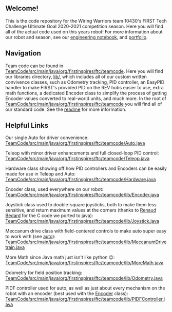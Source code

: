 ## Welcome!

This is the code repository for the Wiring Warriors team 10430's FIRST Tech Challenge Ultimate Goal 2020-2021 competition season. Here you will find all of the actual code used on this years robot! For more information about our robot and season, see our [engineering notebook](https://www.youtube.com/watch?v=xvFZjo5PgG0), and [portfolio](https://www.youtube.com/watch?v=xvFZjo5PgG0).

## Navigation

Team code can be found in [TeamCode/src/main/java/org/firstinspires/ftc/teamcode](https://github.com/Wiring-Warriors-10430/2021-Ultimate-Goal-Season/tree/master/TeamCode). Here you will find our libraries directory, [lib/](https://github.com/Wiring-Warriors-10430/2021-Ultimate-Goal-Season/tree/master/TeamCode/src/main/java/org/firstinspires/ftc/teamcode/lib), which includes all of our custom written convivence classes, such as Odometry tracking, PID controller, an EasyPID handler to make FIRST's provided PID on the REV hubs easier to use, extra math functions, a dedicated Encoder class to simplify the process of getting Encoder values converted to real-world units, and much more. In the root of [TeamCode/src/main/java/org/firstinspires/ftc/teamcode](https://github.com/Wiring-Warriors-10430/2021-Ultimate-Goal-Season/tree/master/TeamCode) you will find all of our standard code. See the [readme](https://github.com/Wiring-Warriors-10430/2021-Ultimate-Goal-Season/blob/master/TeamCode/src/main/java/org/firstinspires/ftc/teamcode/readme.md) for more information.

## Helpful Links

Our single Auto for driver convenience: [TeamCode/src/main/java/org/firstinspires/ftc/teamcode/Auto.java](https://github.com/Wiring-Warriors-10430/2021-Ultimate-Goal-Season/blob/master/TeamCode/src/main/java/org/firstinspires/ftc/teamcode/Auto.java)

Teleop with minor driver enhancements and full closed-loop PID control: [TeamCode/src/main/java/org/firstinspires/ftc/teamcode/Teleop.java](https://github.com/Wiring-Warriors-10430/2021-Ultimate-Goal-Season/blob/master/TeamCode/src/main/java/org/firstinspires/ftc/teamcode/Teleop.java)

Hardware class showing off how PID controllers and Encoders can be easily made for use in Teleop and Auto: [TeamCode/src/main/java/org/firstinspires/ftc/teamcode/Hardware.java](https://github.com/Wiring-Warriors-10430/2021-Ultimate-Goal-Season/blob/master/TeamCode/src/main/java/org/firstinspires/ftc/teamcode/Hardware.java)

Encoder class, used everywhere on our robot: [TeamCode/src/main/java/org/firstinspires/ftc/teamcode/lib/Encoder.java](https://github.com/Wiring-Warriors-10430/2021-Ultimate-Goal-Season/blob/master/TeamCode/src/main/java/org/firstinspires/ftc/teamcode/lib/Encoder.java)

Joystick class used to double-square joysticks, both to make them less sensitive, and return maximum values at the corners (thanks to [Renaud Bédard](http://theinstructionlimit.com/squaring-the-thumbsticks) for the C code we ported to java): [TeamCode/src/main/java/org/firstinspires/ftc/teamcode/lib/Joystick.java](https://github.com/Wiring-Warriors-10430/2021-Ultimate-Goal-Season/blob/master/TeamCode/src/main/java/org/firstinspires/ftc/teamcode/lib/Joystick.java)

Meccanum drive class with field-centered controls to make auto super easy to work with (see [auto](https://github.com/Wiring-Warriors-10430/2021-Ultimate-Goal-Season/blob/master/TeamCode/src/main/java/org/firstinspires/ftc/teamcode/Auto.java)): [TeamCode/src/main/java/org/firstinspires/ftc/teamcode/lib/MeccanumDrivetrain.java](https://github.com/Wiring-Warriors-10430/2021-Ultimate-Goal-Season/blob/master/TeamCode/src/main/java/org/firstinspires/ftc/teamcode/lib/MeccanumDrivetrain.java)

More Math since Java math just isn't like python :wink:: [TeamCode/src/main/java/org/firstinspires/ftc/teamcode/lib/MoreMath.java](https://github.com/Wiring-Warriors-10430/2021-Ultimate-Goal-Season/blob/master/TeamCode/src/main/java/org/firstinspires/ftc/teamcode/lib/MoreMath.java)

Odometry for field position tracking: [TeamCode/src/main/java/org/firstinspires/ftc/teamcode/lib/Odometry.java](https://github.com/Wiring-Warriors-10430/2021-Ultimate-Goal-Season/blob/master/TeamCode/src/main/java/org/firstinspires/ftc/teamcode/lib/Odometry.java)

PIDF controller used for auto, as well as just about every mechanism on the robot with an encoder (best used with the [Encoder](https://github.com/Wiring-Warriors-10430/2021-Ultimate-Goal-Season/blob/master/TeamCode/src/main/java/org/firstinspires/ftc/teamcode/lib/Encoder.java) class): [TeamCode/src/main/java/org/firstinspires/ftc/teamcode/lib/PIDFController.java](https://github.com/Wiring-Warriors-10430/2021-Ultimate-Goal-Season/blob/master/TeamCode/src/main/java/org/firstinspires/ftc/teamcode/lib/PIDFController.java)
